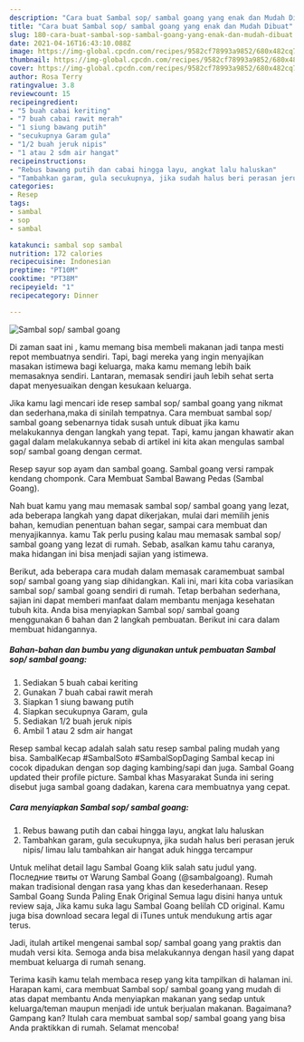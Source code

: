 ```yaml
---
description: "Cara buat Sambal sop/ sambal goang yang enak dan Mudah Dibuat"
title: "Cara buat Sambal sop/ sambal goang yang enak dan Mudah Dibuat"
slug: 180-cara-buat-sambal-sop-sambal-goang-yang-enak-dan-mudah-dibuat
date: 2021-04-16T16:43:10.088Z
image: https://img-global.cpcdn.com/recipes/9582cf78993a9852/680x482cq70/sambal-sop-sambal-goang-foto-resep-utama.jpg
thumbnail: https://img-global.cpcdn.com/recipes/9582cf78993a9852/680x482cq70/sambal-sop-sambal-goang-foto-resep-utama.jpg
cover: https://img-global.cpcdn.com/recipes/9582cf78993a9852/680x482cq70/sambal-sop-sambal-goang-foto-resep-utama.jpg
author: Rosa Terry
ratingvalue: 3.8
reviewcount: 15
recipeingredient:
- "5 buah cabai keriting"
- "7 buah cabai rawit merah"
- "1 siung bawang putih"
- "secukupnya Garam gula"
- "1/2 buah jeruk nipis"
- "1 atau 2 sdm air hangat"
recipeinstructions:
- "Rebus bawang putih dan cabai hingga layu, angkat lalu haluskan"
- "Tambahkan garam, gula secukupnya, jika sudah halus beri perasan jeruk nipis/ limau lalu tambahkan air hangat aduk hingga tercampur"
categories:
- Resep
tags:
- sambal
- sop
- sambal

katakunci: sambal sop sambal 
nutrition: 172 calories
recipecuisine: Indonesian
preptime: "PT10M"
cooktime: "PT38M"
recipeyield: "1"
recipecategory: Dinner

---
```



![Sambal sop/ sambal goang](https://img-global.cpcdn.com/recipes/9582cf78993a9852/680x482cq70/sambal-sop-sambal-goang-foto-resep-utama.jpg)

Di zaman  saat ini , kamu memang bisa membeli makanan jadi tanpa mesti repot membuatnya sendiri. Tapi, bagi mereka yang ingin menyajikan masakan istimewa bagi keluarga, maka kamu memang lebih baik memasaknya sendiri. Lantaran, memasak sendiri jauh lebih sehat serta dapat menyesuaikan dengan kesukaan keluarga.

Jika kamu lagi mencari ide resep sambal sop/ sambal goang yang nikmat dan sederhana,maka di sinilah tempatnya. Cara membuat sambal sop/ sambal goang  sebenarnya tidak susah untuk dibuat jika kamu melakukannya dengan langkah yang tepat. Tapi, kamu jangan khawatir akan gagal dalam melakukannya 
sebab di artikel ini kita akan mengulas sambal sop/ sambal goang dengan cermat.  

Resep sayur sop ayam dan sambal goang. Sambal goang versi rampak kendang chomponk. Cara Membuat Sambal Bawang Pedas (Sambal Goang).

Nah buat kamu yang mau memasak sambal sop/ sambal goang yang lezat, ada beberapa langkah yang dapat dikerjakan, mulai dari memilih jenis bahan, kemudian penentuan bahan segar, sampai cara membuat dan menyajikannya. kamu Tak perlu pusing kalau mau memasak sambal sop/ sambal goang yang lezat di rumah. Sebab, asalkan kamu  tahu caranya, maka hidangan ini bisa menjadi sajian yang istimewa.

Berikut, ada beberapa cara mudah dalam memasak caramembuat sambal sop/ sambal goang yang siap dihidangkan. Kali ini, mari kita coba variasikan sambal sop/ sambal goang sendiri di rumah. Tetap berbahan sederhana, sajian ini dapat memberi manfaat dalam membantu menjaga kesehatan tubuh kita. Anda bisa menyiapkan Sambal sop/ sambal goang menggunakan 6 bahan dan 2 langkah pembuatan. Berikut ini cara dalam membuat hidangannya.

<!--inarticleads1-->

##### Bahan-bahan dan bumbu yang digunakan untuk pembuatan Sambal sop/ sambal goang:

1. Sediakan 5 buah cabai keriting
1. Gunakan 7 buah cabai rawit merah
1. Siapkan 1 siung bawang putih
1. Siapkan secukupnya Garam, gula
1. Sediakan 1/2 buah jeruk nipis
1. Ambil 1 atau 2 sdm air hangat


Resep sambal kecap adalah salah satu resep sambal paling mudah yang bisa. SambalKecap #SambalSoto #SambalSopDaging Sambal kecap ini cocok dipadukan dengan sop daging kambing/sapi dan juga. Sambal Goang updated their profile picture. Sambal khas Masyarakat Sunda ini sering disebut juga sambal goang dadakan, karena cara membuatnya yang cepat. 

<!--inarticleads2-->

##### Cara menyiapkan Sambal sop/ sambal goang:

1. Rebus bawang putih dan cabai hingga layu, angkat lalu haluskan
1. Tambahkan garam, gula secukupnya, jika sudah halus beri perasan jeruk nipis/ limau lalu tambahkan air hangat aduk hingga tercampur


Untuk melihat detail lagu Sambal Goang klik salah satu judul yang. Последние твиты от Warung Sambal Goang (@sambalgoang). Rumah makan tradisional dengan rasa yang khas dan kesederhanaan. Resep Sambal Goang Sunda Paling Enak Original Semua lagu disini hanya untuk review saja, Jika kamu suka lagu Sambal Goang belilah CD original. Kamu juga bisa download secara legal di iTunes untuk mendukung artis agar terus. 

Jadi, itulah artikel mengenai  sambal sop/ sambal goang  yang praktis dan mudah versi kita. Semoga anda bisa melakukannya dengan hasil yang dapat membuat keluarga di rumah senang. 

Terima kasih kamu telah membaca resep yang kita tampilkan di halaman ini. Harapan kami, cara membuat  Sambal sop/ sambal goang yang mudah di atas dapat membantu Anda menyiapkan makanan yang sedap untuk keluarga/teman maupun menjadi ide untuk berjualan makanan. Bagaimana? Gampang kan? Itulah cara membuat sambal sop/ sambal goang yang bisa Anda praktikkan di rumah. Selamat mencoba!

